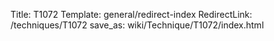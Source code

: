 Title: T1072
Template: general/redirect-index
RedirectLink: /techniques/T1072
save_as: wiki/Technique/T1072/index.html